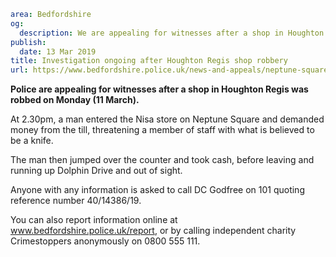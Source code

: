 ```yaml
area: Bedfordshire
og:
  description: We are appealing for witnesses after a shop in Houghton Regis was robbed on Monday (11 March).
publish:
  date: 13 Mar 2019
title: Investigation ongoing after Houghton Regis shop robbery
url: https://www.bedfordshire.police.uk/news-and-appeals/neptune-square-robbery-march2019
```

**Police are appealing for witnesses after a shop in Houghton Regis was robbed on Monday (11 March).**

At 2.30pm, a man entered the Nisa store on Neptune Square and demanded money from the till, threatening a member of staff with what is believed to be a knife.

The man then jumped over the counter and took cash, before leaving and running up Dolphin Drive and out of sight.

Anyone with any information is asked to call DC Godfree on 101 quoting reference number 40/14386/19.

You can also report information online at www.bedfordshire.police.uk/report, or by calling independent charity Crimestoppers anonymously on 0800 555 111.
